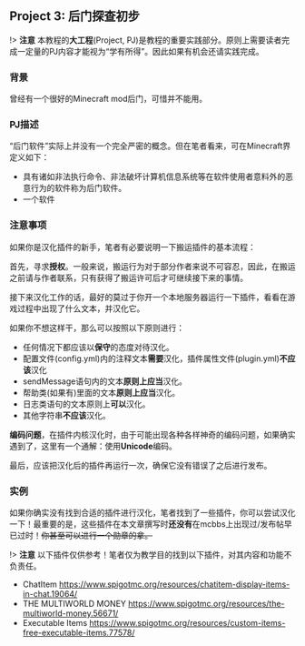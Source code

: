 ## Project 3: 后门探查初步

!> **注意** 本教程的**大工程**(Project, PJ)是教程的重要实践部分。原则上需要读者完成一定量的PJ内容才能视为“学有所得”。因此如果有机会还请实践完成。

### 背景

曾经有一个很好的Minecraft mod后门，可惜并不能用。

### PJ描述

“后门软件”实际上并没有一个完全严密的概念。但在笔者看来，可在Minecraft界定义如下：
* 具有诸如非法执行命令、非法破坏计算机信息系统等在软件使用者意料外的恶意行为的软件称为后门软件。
* 一个软件

### 注意事项
如果你是汉化插件的新手，笔者有必要说明一下搬运插件的基本流程：

首先，寻求**授权**。一般来说，搬运行为对于部分作者来说不可容忍，因此，在搬运之前请与作者联系，只有获得了搬运许可后才可继续接下来的事情。

接下来汉化工作的话，最好的莫过于你开一个本地服务器运行一下插件，看看在游戏过程中出现了什么文本，并汉化它。

如果你不想这样干，那么可以按照以下原则进行：
* 任何情况下都应该以**保守**的态度对待汉化。
* 配置文件(config.yml)内的注释文本**需要**汉化，插件属性文件(plugin.yml)**不应该**汉化
* sendMessage语句内的文本**原则上应当**汉化。
* 帮助类(如果有)里面的文本**原则上应当**汉化。
* 日志类语句的文本原则上**可以**汉化。
* 其他字符串**不应该**汉化。

**编码问题**，在插件内核汉化时，由于可能出现各种各样神奇的编码问题，如果确实遇到了，这里有一个通解：使用**Unicode**编码。

最后，应该把汉化后的插件再运行一次，确保它没有错误了之后进行发布。

### 实例
如果你确实没有找到合适的插件进行汉化，笔者找到了一些插件，你可以尝试汉化一下！最重要的是，这些插件在本文章撰写时**还没有**在mcbbs上出现过/发布帖早已过时！~~你甚至可以进行一个勋章的拿。~~

!> **注意** 以下插件仅供参考！笔者仅为教学目的找到以下插件，对其内容和功能不负责任。
* ChatItem https://www.spigotmc.org/resources/chatitem-display-items-in-chat.19064/
* THE MULTIWORLD MONEY  https://www.spigotmc.org/resources/the-multiworld-money.56671/
* Executable Items https://www.spigotmc.org/resources/custom-items-free-executable-items.77578/